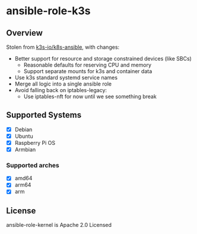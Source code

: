 # ansible-role-k3s

## Overview

Stolen from [k3s-io/k8s-ansible](https://github.com/k3s-io/k3s-ansible), with changes:

- Better support for resource and storage constrained devices (like SBCs)
  - Reasonable defaults for reserving CPU and memory
  - Support separate mounts for k3s and container data
- Use k3s standard systemd service names
- Merge all logic into a single ansible role
- Avoid falling back on iptables-legacy:
  - Use iptables-nft for now until we see something break

## Supported Systems

- [X] Debian
- [X] Ubuntu
- [X] Raspberry Pi OS
- [X] Armbian

### Supported arches

- [X] amd64
- [X] arm64
- [X] arm

## License

ansible-role-kernel is Apache 2.0 Licensed
